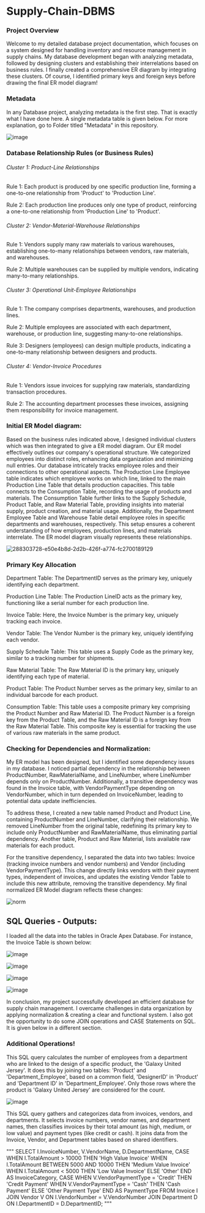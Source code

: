 # Supply-Chain-DBMS

### Project Overview

Welcome to my detailed database project documentation, which focuses on a system designed for handling inventory and resource management in supply chains. My database development began with analyzing metadata, followed by designing clusters and establishing their interrelations based on business rules. I finally created a comprehensive ER diagram by integrating these clusters. Of course, I identified primary keys and foreign keys before drawing the final ER model diagram!

### Metadata

In any Database project, analyzing metadata is the first step. That is exactly what I have done here. A single metadata table is given below. For more explanation, go to Folder titled "Metadata" in this repository.


![image](https://github.com/shaunthom/Supply-Chain-DBMS/assets/134566032/b1ba3266-5e14-4b9e-84c0-38af28d19e78)

### Database Relationship Rules (or Business Rules)

###### Cluster 1: Product-Line Relationships

Rule 1: Each product is produced by one specific production line, forming a one-to-one relationship from 'Product' to 'Production Line'.

Rule 2: Each production line produces only one type of product, reinforcing a one-to-one relationship from 'Production Line' to 'Product'.

###### Cluster 2: Vendor-Material-Warehouse Relationships

Rule 1: Vendors supply many raw materials to various warehouses, establishing one-to-many relationships between vendors, raw materials, and warehouses.

Rule 2: Multiple warehouses can be supplied by multiple vendors, indicating many-to-many relationships.

###### Cluster 3: Operational Unit-Employee Relationships

Rule 1: The company comprises departments, warehouses, and production lines.

Rule 2: Multiple employees are associated with each department, warehouse, or production line, suggesting many-to-one relationships.

Rule 3: Designers (employees) can design multiple products, indicating a one-to-many relationship between designers and products.

###### Cluster 4: Vendor-Invoice Procedures

Rule 1: Vendors issue invoices for supplying raw materials, standardizing transaction procedures.

Rule 2: The accounting department processes these invoices, assigning them responsibility for invoice management.

### Initial ER Model diagram:

Based on the business rules indicated above, I designed individual clusters which was then integrated to give a ER model diagram. Our ER model effectively outlines our company's operational structure. We categorized employees into distinct roles, enhancing data organization and minimizing null entries.
Our database intricately tracks employee roles and their connections to other operational aspects. The Production Line Employee table indicates which employee works on which line, linked to the main Production Line Table that details production capacities. This table connects to the Consumption Table, recording the usage of products and materials. The Consumption Table further links to the Supply Schedule, Product Table, and Raw Material Table, providing insights into material supply, product creation, and material usage. Additionally, the Department Employee Table and Warehouse Table detail employee roles in specific departments and warehouses, respectively. This setup ensures a coherent understanding of how employees, production lines, and materials interrelate. The ER model diagram visually represents these relationships.

![288303728-e50e4b8d-2d2b-426f-a774-fc2700189129](https://github.com/shaunthom/Supply-Chain-DBMS/assets/134566032/1d203412-505e-460b-b093-abf87b101712)


### Primary Key Allocation

Department Table: The DepartmentID serves as the primary key, uniquely identifying each department.

Production Line Table: The Production LineID acts as the primary key, functioning like a serial number for each production line.

Invoice Table: Here, the Invoice Number is the primary key, uniquely tracking each invoice.

Vendor Table: The Vendor Number is the primary key, uniquely identifying each vendor.

Supply Schedule Table: This table uses a Supply Code as the primary key, similar to a tracking number for shipments.

Raw Material Table: The Raw Material ID is the primary key, uniquely identifying each type of material.

Product Table: The Product Number serves as the primary key, similar to an individual barcode for each product.

Consumption Table: This table uses a composite primary key comprising the Product Number and Raw Material ID. The Product Number is a foreign key from the Product Table, and the Raw Material ID is a foreign key from the Raw Material Table. This composite key is essential for tracking the use of various raw materials in the same product.


### Checking for Dependencies and Normalization:

My ER model has been designed, but I identified some dependency issues in my database. I noticed partial dependency in the relationship between ProductNumber, RawMaterialName, and LineNumber, where LineNumber depends only on ProductNumber. Additionally, a transitive dependency was found in the Invoice table, with VendorPaymentType depending on VendorNumber, which in turn depended on InvoiceNumber, leading to potential data update inefficiencies.

To address these, I created a new table named Product and Product Line, containing ProductNumber and LineNumber, clarifying their relationship. We removed LineNumber from the original table, redefining its primary key to include only ProductNumber and RawMaterialName, thus eliminating partial dependency. Another table, Product and Raw Material, lists available raw materials for each product.

For the transitive dependency, I separated the data into two tables: Invoice (tracking invoice numbers and vendor numbers) and Vendor (including VendorPaymentType). This change directly links vendors with their payment types, independent of invoices, and updates the existing Vendor Table to include this new attribute, removing the transitive dependency. My final normalized ER Model diagram reflects these changes:

![norm](https://github.com/shaunthom/Supply-Chain-DBMS/assets/134566032/b3109284-7011-4683-ad7e-5d05c0c994d3)


## SQL Queries - Outputs:


I loaded all the data into the tables in Oracle Apex Database. For instance, the Invoice Table is shown below:



![image](https://github.com/shaunthom/Supply-Chain-DBMS/assets/134566032/c0157f1a-8ad4-4601-9463-e0ab9c4fdd71)

![image](https://github.com/shaunthom/Supply-Chain-DBMS/assets/134566032/a1eadd7b-1d79-4d5f-9e34-18d3a44eb2de)

![image](https://github.com/shaunthom/Supply-Chain-DBMS/assets/134566032/97542cc9-44ff-4c5a-9aa8-9919690f95dc)

![image](https://github.com/shaunthom/Supply-Chain-DBMS/assets/134566032/955ac59a-d54f-4610-a220-1e88b3607fc2)


In conclusion, my project successfully developed an efficient database for supply chain management. I overcame challenges in data organization by applying normalization & creating a clear and functional system. I also got the opportunity to do some JOIN operations and CASE Statements on SQL. It is given below in a different section.

### Additional Operations!

This SQL query calculates the number of employees from a department who are linked to the design of a specific product, the 'Galaxy United Jersey'. It does this by joining two tables: 'Product' and 'Department_Employee', based on a common field, 'DesignerID' in 'Product' and 'Department ID' in 'Department_Employee'. Only those rows where the product is 'Galaxy United Jersey' are considered for the count.


![image](https://github.com/shaunthom/Supply-Chain-DBMS/assets/134566032/3cd7d121-7ff6-4c84-bdfe-bd721f90117b)


This SQL query gathers and categorizes data from invoices, vendors, and departments. It selects invoice numbers, vendor names, and department names, then classifies invoices by their total amount (as high, medium, or low value) and payment types (like credit or cash). It joins data from the Invoice, Vendor, and Department tables based on shared identifiers.

"""
SELECT
    I.InvoiceNumber,
    V.VendorName,
    D.DepartmentName,
    CASE
        WHEN I.TotalAmount > 10000 THEN 'High Value Invoice'
        WHEN I.TotalAmount BETWEEN 5000 AND 10000 THEN 'Medium Value Invoice'
        WHEN I.TotalAmount < 5000 THEN 'Low Value Invoice'
        ELSE 'Other'
    END AS InvoiceCategory,
    CASE
        WHEN V.VendorPaymentType = 'Credit' THEN 'Credit Payment'
        WHEN V.VendorPaymentType = 'Cash' THEN 'Cash Payment'
        ELSE 'Other Payment Type'
    END AS PaymentType
FROM
    Invoice I
JOIN
    Vendor V ON I.VendorNumber = V.VendorNumber
JOIN
    Department D ON I.DepartmentID = D.DepartmentID;
"""

